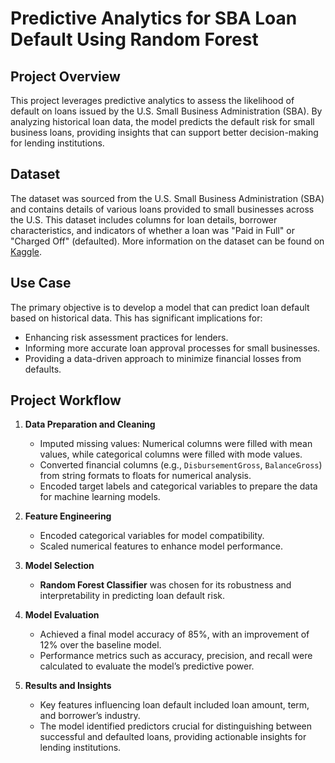 # Predictive Analytics for SBA Loan Default Using Random Forest

## Project Overview

This project leverages predictive analytics to assess the likelihood of default on loans issued by the U.S. Small Business Administration (SBA). By analyzing historical loan data, the model predicts the default risk for small business loans, providing insights that can support better decision-making for lending institutions.

## Dataset

The dataset was sourced from the U.S. Small Business Administration (SBA) and contains details of various loans provided to small businesses across the U.S. This dataset includes columns for loan details, borrower characteristics, and indicators of whether a loan was "Paid in Full" or "Charged Off" (defaulted). More information on the dataset can be found on [Kaggle](https://www.kaggle.com/mirbektoktogaraev/should-this-loan-be-approved-or-denied).

## Use Case

The primary objective is to develop a model that can predict loan default based on historical data. This has significant implications for:
- Enhancing risk assessment practices for lenders.
- Informing more accurate loan approval processes for small businesses.
- Providing a data-driven approach to minimize financial losses from defaults.

## Project Workflow

1. **Data Preparation and Cleaning**
   - Imputed missing values: Numerical columns were filled with mean values, while categorical columns were filled with mode values.
   - Converted financial columns (e.g., `DisbursementGross`, `BalanceGross`) from string formats to floats for numerical analysis.
   - Encoded target labels and categorical variables to prepare the data for machine learning models.

2. **Feature Engineering**
   - Encoded categorical variables for model compatibility.
   - Scaled numerical features to enhance model performance.

3. **Model Selection**
   - **Random Forest Classifier** was chosen for its robustness and interpretability in predicting loan default risk.

4. **Model Evaluation**
   - Achieved a final model accuracy of 85%, with an improvement of 12% over the baseline model.
   - Performance metrics such as accuracy, precision, and recall were calculated to evaluate the model’s predictive power.

5. **Results and Insights**
   - Key features influencing loan default included loan amount, term, and borrower’s industry.
   - The model identified predictors crucial for distinguishing between successful and defaulted loans, providing actionable insights for lending institutions.


